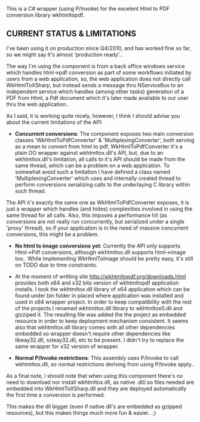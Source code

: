 This is a C# wrapper (using P/Invoke) for the excelent Html to PDF conversion library wkhtmltopdf.

CURRENT STATUS & LIMITATIONS
----------------------------

I've been using it on production since Q4/2010, and has worked fine so far, so we might say it's almost 'production ready'..

The way I'm using the component is from a back office windows service which handles html->pdf conversion as part of some workflows initiated by users from a web application, so, the web application does not directly call WkHtmlToXSharp, but instead sends a message thru NServiceBus to an independent service which handles (among other tasks) generation of a PDF
from Html, a Pdf document which it's later made available to our user thru the web application..

As I said, it is working quite nicely, however, I think I should advise you about the current limitations of the API:

 * **Concurrent conversions**: The component exposes two main conversion classes 'WkHtmlToPdfConverter' & 'MultiplexingConverter', both serving as a mean to convert from html to pdf, WkHtmlToPdfConverter it's a plain OO wrapper against wkhtmltox.dll's API, but, due to an wkhtmltox.dll's limitation, all calls to it's API should be made from the same thread, which can be a problem on a web application. To somewhat avoid such a limitation I have defined a class named 'MultiplexingConverter' which uses and internally created thread to perform conversions serializing calls to the underlaying C library within such thread.

  The API it's exactly the same one as WkHtmlToPdfConverter exposes, it is just a wrapper which handles (and hides) complexities involved in using the same thread for all calls. Also, this imposes a performance hit (as conversions are not really run concurrently, but serialized under a single 'proxy' thread), so if your application is in the need of massive concurrent conversions, this might be a problem.

 * **No html to image conversions yet**: Currently the API only supports Html->Pdf conversions, although wkhtmltox.dll supports html->image too.. While implementing WkHtmlToImage should be pretty easy, it's still on TODO due to time constraints.

 * At the moment of writting site http://wkhtmltopdf.org/downloads.html provides both x64 and x32 bits version of wkhtmltopdf application installs. I took the wkhtmltox.dll library of x64 application which can be found under bin folder in placed where application was installed and used in x64 wrapper project. In order to keep compatibility with the rest of the projects I renamed wkhtmltox.dll library to wkhtmltox0.dll and gizziped it. The resulting file was added the the project as embedded resource in order to keep deployment mechanism consistent. It seems also that wkhtmltox.dll library comes with all other dependencies embedded so wrapper doesn't require other dependencies like libeay32.dll, ssleay32.dll, etc to be present. I didn't try to replace the same wrapper for x32 version of wrapper.

 * **Normal P/Invoke restrictions**: This assembly uses P/Invoke to call wkhtmltox.dll, so normal restrictions deriving from using P/Invoke apply..

As a final note, I should note that when using this component there's no need to download nor install wkhtmltox.dll, as native .dll/.so files needed are embedded into WkHtmlToXSharp.dll and they are deployed automatically the first time a conversion is performed.

This makes the dll bigger (even if native dll's are embedded as gzipped resources), but this makes things much more fun & easier.. ;)


